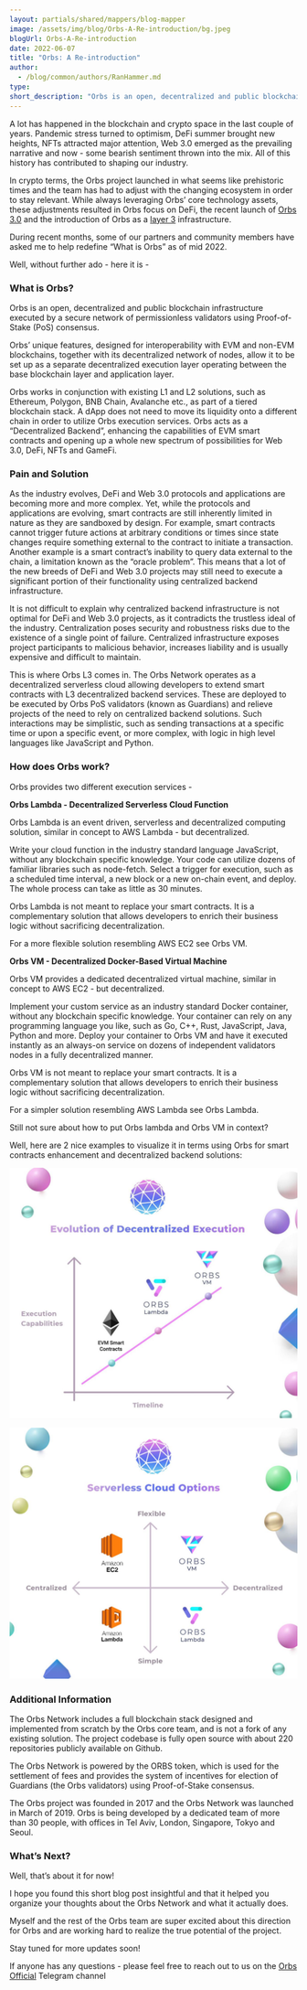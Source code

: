 ```yaml
---
layout: partials/shared/mappers/blog-mapper
image: /assets/img/blog/Orbs-A-Re-introduction/bg.jpeg
blogUrl: Orbs-A-Re-introduction
date: 2022-06-07
title: "Orbs: A Re-introduction"
author:
  - /blog/common/authors/RanHammer.md
type:
short_description: "Orbs is an open, decentralized and public blockchain infrastructure executed by a secure network of permissionless validators using Proof-of-Stake (PoS) consensus. Orbs’ unique features, designed for interoperability with EVM and non-EVM blockchains, together with its decentralized network of nodes, allow it to be set up as a separate decentralized execution layer operating between the base blockchain layer and application layer."
---
```


A lot has happened in the blockchain and crypto space in the last couple of years. Pandemic stress turned to optimism, DeFi summer brought new heights, NFTs attracted major attention, Web 3.0 emerged as the prevailing narrative and now - some bearish sentiment thrown into the mix. All of this history has contributed to shaping our industry.   

In crypto terms, the Orbs project launched in what seems like prehistoric times and the team has had to adjust with the changing ecosystem in order to stay relevant. While always leveraging Orbs’ core technology assets, these adjustments resulted in Orbs focus on DeFi, the recent launch of [Orbs 3.0](https://www.orbs.com/Orbs3.0/) and the introduction of Orbs as a [layer 3](https://www.orbs.com/How-Orbs-Hybrid-Architecture-Is-Becoming-a-Game-Changer-in-DeFi/) infrastructure.

During recent months, some of our partners and community members have asked me to help redefine “What is Orbs” as of mid 2022. 

Well, without further ado - here it is -


### What is Orbs?

Orbs is an open, decentralized and public blockchain infrastructure executed by a secure network of permissionless validators using Proof-of-Stake (PoS) consensus.

Orbs’ unique features, designed for interoperability with EVM and non-EVM blockchains, together with its decentralized network of nodes, allow it to be set up as a separate decentralized execution layer operating between the base blockchain layer and application layer. 

Orbs works in conjunction with existing L1 and L2 solutions, such as Ethereum, Polygon, BNB Chain, Avalanche etc., as part of a tiered blockchain stack. A dApp does not need to move its liquidity onto a different chain in order to utilize Orbs execution services. Orbs acts as a “Decentralized Backend”, enhancing the capabilities of EVM smart contracts and opening up a whole new spectrum of possibilities for Web 3.0, DeFi, NFTs and GameFi. 


### Pain and Solution

As the industry evolves, DeFi and Web 3.0 protocols and applications are becoming more and more complex. Yet, while the protocols and applications are evolving, smart contracts are still inherently limited in nature as they are sandboxed by design. For example, smart contracts cannot trigger future actions at arbitrary conditions or times since state changes require something external to the contract to initiate a transaction. Another example is a smart contract’s inability to query data external to the chain, a limitation known as the “oracle problem”. This means that a lot of the new breeds of DeFi and Web 3.0 projects may still need to execute a significant portion of their functionality using centralized backend infrastructure. 

It is not difficult to explain why centralized backend infrastructure is not optimal for DeFi and Web 3.0 projects, as it contradicts the trustless ideal of the industry. Centralization poses security and robustness risks due to the existence of a single point of failure. Centralized infrastructure exposes project participants to malicious behavior, increases liability and is usually expensive and difficult to maintain.

This is where Orbs L3 comes in. The Orbs Network operates as a decentralized serverless cloud allowing developers to extend smart contracts with L3 decentralized backend services. These are deployed to be executed by Orbs PoS validators (known as Guardians) and relieve projects of the need to rely on centralized backend solutions. Such interactions may be simplistic, such as sending transactions at a specific time or upon a specific event, or more complex, with logic in high level languages like JavaScript and Python.


### How does Orbs work?

Orbs provides two different execution services - 

**Orbs Lambda - Decentralized Serverless Cloud Function**

Orbs Lambda is an event driven, serverless and decentralized computing solution, similar in concept to AWS Lambda - but decentralized.

Write your cloud function in the industry standard language JavaScript, without any blockchain specific knowledge. Your code can utilize dozens of familiar libraries such as node-fetch. Select a trigger for execution, such as a scheduled time interval, a new block or a new on-chain event, and deploy. The whole process can take as little as 30 minutes. 

Orbs Lambda is not meant to replace your smart contracts. It is a complementary solution that allows developers to enrich their business logic without sacrificing decentralization. 

For a more flexible solution resembling AWS EC2 see Orbs VM.

**Orbs VM - Decentralized Docker-Based Virtual Machine**

Orbs VM provides a dedicated decentralized virtual machine, similar in concept to AWS EC2 - but decentralized. 

Implement your custom service as an industry standard Docker container, without any blockchain specific knowledge. Your container can rely on any programming language you like, such as Go, C++, Rust, JavaScript, Java, Python and more. Deploy your container to Orbs VM and have it executed instantly as an always-on service on dozens of independent validators nodes in a fully decentralized manner.

Orbs VM is not meant to replace your smart contracts. It is a complementary solution that allows developers to enrich their business logic without sacrificing decentralization. 

For a simpler solution resembling AWS Lambda see Orbs Lambda.

<div class='line-separator'> </div>

Still not sure about how to put Orbs lambda and Orbs VM in context?

Well, here are 2 nice examples to visualize it in terms using Orbs for smart contracts enhancement and decentralized backend solutions:

![execution](/assets/img/blog/Orbs-A-Re-introduction/image1.jpg)

![cloud](/assets/img/blog/Orbs-A-Re-introduction/image2.jpg)



<div class='line-separator'> </div>

### Additional Information

The Orbs Network includes a full blockchain stack designed and implemented from scratch by the Orbs core team, and is not a fork of any existing solution. The project codebase is fully open source with about 220 repositories publicly available on Github. 

The Orbs Network is powered by the ORBS token, which is used for the settlement of fees and provides the system of incentives for election of Guardians (the Orbs validators) using Proof-of-Stake consensus.

The Orbs project was founded in 2017 and the Orbs Network was launched in March of 2019. Orbs is being developed by a dedicated team of more than 30 people, with offices in Tel Aviv, London, Singapore, Tokyo and Seoul.


<div class='line-separator'> </div>

### What’s Next?

Well, that’s about it for now!

I hope you found this short blog post insightful and that it helped you organize your thoughts about the Orbs Network and what it actually does. 

Myself and the rest of the Orbs team are super excited about this direction for Orbs and are working hard to realize the true potential of the project.

Stay tuned for more updates soon!

If anyone has any questions - please feel free to reach out to us on the [Orbs Official](https://t.me/OrbsNetwork) Telegram channel


